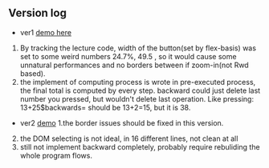 ## Version log

* ver1 [demo here](54gfeonrieuvser.github.io/Side_Project/calculator/ver1(2020)/)
1. By tracking the lecture code, width of the button(set by flex-basis) was set to some weird numbers 24.7%, 49.5 , so it would cause some unnatural performances and no borders between if zoom-in(not Rwd based).
2. the implement of computing process is wrote in  pre-executed process, the final total is computed by every step. backward could just delete last number you pressed, but wouldn't delete last operation. Like pressing: 13+25$backwards= should be 13+2=15, but it is 38.

* ver2 [demo](54gfeonrieuvser.github.io/Side_Project/calculator/ver2(2023)/)
1.the border issues should be fixed in this version. 
2. the DOM selecting is not ideal, in 16 different lines, not clean at all 
3. still not implement backward completely, probably require rebuliding the whole program flows.